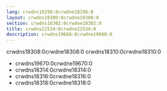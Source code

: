 ```yaml
---
lang: crwdns18298:0crwdne18298:0
layout: crwdns18300:0crwdne18300:0
section: crwdns18302:0crwdne18302:0
title: crwdns22534:0crwdne22534:0
description: crwdns19668:0crwdne19668:0
---
```


crwdns18308:0crwdne18308:0 crwdns18310:0crwdne18310:0
- crwdns19670:0crwdne19670:0
- crwdns18314:0crwdne18314:0
- crwdns18316:0crwdne18316:0
- crwdns18318:0crwdne18318:0
